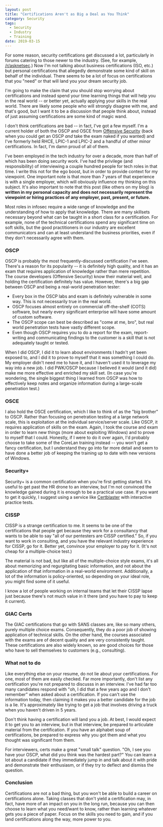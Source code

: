 ```yaml
---
layout: post
title: "Certifications Aren't as Big a Deal as You Think"
category: Security
tags:
  - Security
  - Industry
  - Training
date: 2019-03-15
---
```

For some reason, security certifications get discussed a lot, particularly in
forums catering to those newer to the industry.  (See, for example,
[/r/asknetsec](https://reddit.com/r/asknetsec).)  Now I'm not talking about
business certifications (ISO, etc.) but personal certifications that allegedly
demonstrate some kind of skill on behalf of the individual.  There seems to be a
lot of focus on certifications that you "need" or that will land you your dream
security job.

I'm going to make the claim that you should stop worrying about certifications
and instead spend your time learning things that will help you in the real
world -- or better yet, actually applying your skills in the real world.  There
are likely some people who will strongly disagree with me, and that's good, but
I want it to be a discussion that people think about, instead of just assuming
certifications are some kind of magic wand.

<!--more-->

I don't think certifications are bad -- in fact, I've got a few myself.  I'm a
current holder of both the OSCP and OSCE from [Offensive
Security](https://offensivesecurity.com) (back when you could get an OSCP *and*
take the exam naked if you wanted) and I've formerly held RHCE, LPIC-1 and
LPIC-2 and a handful of other minor certifications.  In fact, I'm damn proud of
all of them.

I've been employed in the tech industry for over a decade, more than half of
which has been doing security work.  I've had the privilege (and
responsibility) of interviewing a couple hundred people for tech roles in that
time.  I write this not for the ego boost, but in order to provide context for
my viewpoint.  One important note is that more than 7 years of that experience
is with a single employer, which will obviously influence my thinking on this
subject.  It's also important to note that this post (like others on my blog) is
**written in my personal capacity and does not necessarily represent the
viewpoint or hiring practices of any employer, past, present, or future.**

Most roles in infosec require a wide range of knowledge and the understanding of
how to apply that knowledge.  There are many skillsets necessary beyond what can be taught
in a short class for a certification.  For example, none of the technical
certifications spend any significant time on soft skills, but the good
practitioners in our industry are excellent communicators and can at least
understand the business priorities, even if they don't necessarily agree with
them.

### OSCP ###

OSCP is probably the most frequently-discussed certification I've seen.  There's
a reason for its popularity -- it is definitely high quality, and it has an exam
that requires application of knowledge rather than mere repetition.  The course
developers (Offensive Security) know their material well, and holding the
certification definitely has value.  However, there's a big gap between OSCP and
being a real-world penetration tester:

- Every box in the OSCP labs and exam is definitely vulnerable in some way.
  This is not necessarily true in the real world.
- OSCP focuses almost entirely on commercial off-the-shelf (COTS) software, but
  nearly every significant enterprise will have some amount of custom software.
- The OSCP scope can best be described as "come at me, bro", but real world
  penetration tests have vastly different scope.
- Even though OSCP requires you to do a report for the exam, report-writing and
  communicating findings to the customer is a skill that is not adequately
  taught or tested.

When I did OSCP, I did it to learn about environments I hadn't yet been exposed
to, and I did it to prove to myself that it was something I could do.  My
employer didn't need me to have it, and I haven't used it to leverage my way
into a new job.  I did PWK/OSCP because I believed it would (and it did) make me
more effective and enriched my skill set.  (In case you're wondering, the single
biggest thing I learned from OSCP was how to effectively keep notes and organize
information during a large-scale penetration test.)

### OSCE ###

I also hold the OSCE certification, which I like to think of as the "big
brother" to OSCP.  Rather than focusing on penetration testing at a large
network scale, this is exploitation at the individual service/server scale.
Like OSCP, it requires application of skills on the exam.  Again, I took the
course and exam in order to learn new things (more about exploiting Windows) and
to prove to myself that I could.  Honestly, if I were to do it over again, I'd
probably choose to take some of the CoreLan training instead -- you won't get a
fancy certification, but I understand they go into far more detail and seem to
have done a better job of keeping the training up to date with new versions of
Windows.

### Security+ ###

Security+ is a common certification when you're first getting started.  It's
useful to get past the HR drone to an interview, but I'm not convinced the
knowledge gained during it is enough to be a practical use case.  If you want to
get it quickly, I suggest using a service like
[Certblaster](https://shareasale.com/r.cfm?b=1254228&u=2497236&m=63545&urllink=&afftrack=)
with interactive practice tests.

### CISSP ###

CISSP is a strange certification to me.  It seems to be one of the
certifications that people get because they work for a consultancy that wants to
be able to say "all of our pentesters are CISSP certified."  So, if you want to
work in consulting, and you have the relevant industry experience for CISSP, go
for it.  Better yet, convince your employer to pay for it.  (It's not cheap for
a multiple-choice test.)

The material is not bad, but like all of the multiple-choice style exams, it's
all about memorizing and regurgitating basic information, and not about the
application of that information in a real-world environment.  Additionally, a
lot of the information is policy-oriented, so depending on your ideal role, you
might find some of it useful.

I know a lot of people working on internal teams that let their CISSP lapse just
because there's not much value in it there (and you have to pay to keep it
current).

### GIAC Certs ###

The GIAC certifications that go with SANS classes are, like so many others,
purely multiple choice exams.  Consequently, they do a poor job of showing
application of technical skills.  On the other hand, the courses associated with
the exams are of decent quality and are very consistently taught.  These
certifications are also widely known, so are good choices for those who have to
sell themselves to customers (e.g., consulting).

### What not to do ###

Like everything else on your resume, do not lie about your certifications.  For
one, most of them are easily checked.  Far more importantly, don't list any
certification you're not prepared to discusss in an interview.  I've had far too
many candidates respond with "oh, I did that a few years ago and I don't
remember" when asked about a certification.  If you can't use the information
today, then claiming it makes you a better candidate for the job is a lie.  It's
approximately like trying to get a job that involves driving a truck when you
haven't driven in 5 years.

Don't think having a certification will land you a job.  At best, I would expect
it to get you to an interview, but in that interview, be prepared to articulate
material from the certification.  If you have an alphabet soup of
certifications, be prepared to express why you got them and what you thought was
significant from them.

For interviewers, certs make a great "small talk" question.  "Oh, I see you have
your OSCP, what did you think was the hardest part?"  You can learn a lot about
a candidate if they immediately jump in and talk about it with pride and
demonstrate their enthusiasm, or if they try to deflect and dismiss the
question.

### Conclusion ###

Certifications are not a bad thing, but you won't be able to build a career on
certifications alone.  Taking classes that don't yield a certification may, in
fact, have more of an impact on you in the long run, because you can then choose
to learn what you need/want to know, rather than learning whatever gets you a
piece of paper.  Focus on the skills you need to gain, and if you land
certifications along the way, more power to you.
